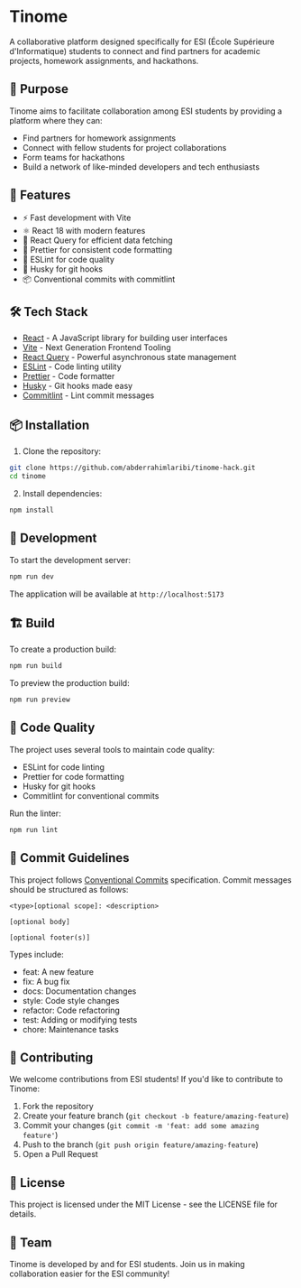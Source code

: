 # Tinome

A collaborative platform designed specifically for ESI (École Supérieure d'Informatique) students to connect and find partners for academic projects, homework assignments, and hackathons.

## 🎯 Purpose

Tinome aims to facilitate collaboration among ESI students by providing a platform where they can:
- Find partners for homework assignments
- Connect with fellow students for project collaborations
- Form teams for hackathons
- Build a network of like-minded developers and tech enthusiasts

## 🚀 Features

- ⚡️ Fast development with Vite
- ⚛️ React 18 with modern features
- 🔄 React Query for efficient data fetching
- 🎨 Prettier for consistent code formatting
- 📝 ESLint for code quality
- 🐶 Husky for git hooks
- 📦 Conventional commits with commitlint

## 🛠️ Tech Stack

- [React](https://reactjs.org/) - A JavaScript library for building user interfaces
- [Vite](https://vitejs.dev/) - Next Generation Frontend Tooling
- [React Query](https://tanstack.com/query/latest) - Powerful asynchronous state management
- [ESLint](https://eslint.org/) - Code linting utility
- [Prettier](https://prettier.io/) - Code formatter
- [Husky](https://typicode.github.io/husky/) - Git hooks made easy
- [Commitlint](https://commitlint.js.org/) - Lint commit messages

## 📦 Installation

1. Clone the repository:
```bash
git clone https://github.com/abderrahimlaribi/tinome-hack.git
cd tinome
```

2. Install dependencies:
```bash
npm install
```

## 🚀 Development

To start the development server:

```bash
npm run dev
```

The application will be available at `http://localhost:5173`

## 🏗️ Build

To create a production build:

```bash
npm run build
```

To preview the production build:

```bash
npm run preview
```

## 🧪 Code Quality

The project uses several tools to maintain code quality:

- ESLint for code linting
- Prettier for code formatting
- Husky for git hooks
- Commitlint for conventional commits

Run the linter:

```bash
npm run lint
```

## 📝 Commit Guidelines

This project follows [Conventional Commits](https://www.conventionalcommits.org/) specification. Commit messages should be structured as follows:

```
<type>[optional scope]: <description>

[optional body]

[optional footer(s)]
```

Types include:
- feat: A new feature
- fix: A bug fix
- docs: Documentation changes
- style: Code style changes
- refactor: Code refactoring
- test: Adding or modifying tests
- chore: Maintenance tasks

## 🤝 Contributing

We welcome contributions from ESI students! If you'd like to contribute to Tinome:

1. Fork the repository
2. Create your feature branch (`git checkout -b feature/amazing-feature`)
3. Commit your changes (`git commit -m 'feat: add some amazing feature'`)
4. Push to the branch (`git push origin feature/amazing-feature`)
5. Open a Pull Request

## 📄 License

This project is licensed under the MIT License - see the LICENSE file for details.

## 👥 Team

Tinome is developed by and for ESI students. Join us in making collaboration easier for the ESI community!
